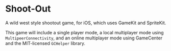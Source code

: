 # Shoot-Out
A wild west style shootout game, for iOS, which uses GameKit and SpriteKit.

This game will include a single player mode, a local multiplayer mode using `MultipeerConnectivity`, and an online multiplayer mode using GameCenter and the MIT-licensed `GCHelper` library.
